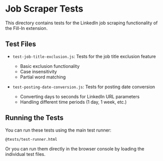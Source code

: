 # Job Scraper Tests

This directory contains tests for the LinkedIn job scraping functionality of the Fill-In extension.

## Test Files

- `test-job-title-exclusion.js`: Tests for the job title exclusion feature
  - Basic exclusion functionality
  - Case insensitivity
  - Partial word matching

- `test-posting-date-conversion.js`: Tests for posting date conversion
  - Converting days to seconds for LinkedIn URL parameters
  - Handling different time periods (1 day, 1 week, etc.)

## Running the Tests

You can run these tests using the main test runner:

```
@tests/test-runner.html
```

Or you can run them directly in the browser console by loading the individual test files.
